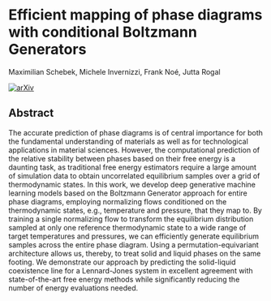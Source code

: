 # Efficient mapping of phase diagrams with conditional Boltzmann Generators
Maximilian Schebek, Michele Invernizzi, Frank Noé, Jutta Rogal 

[![arXiv](https://img.shields.io/badge/arXiv-2406.12378-b31b1b.svg)](https://arxiv.org/abs/2406.12378)
## Abstract
The accurate prediction of phase diagrams is of central importance for both the fundamental understanding of materials as well as for technological applications in material sciences. However, the computational prediction of the relative stability between phases based on their free energy is a daunting task, as traditional free energy estimators require a large amount of simulation data to obtain uncorrelated equilibrium samples over a grid of thermodynamic states. In this work, we develop deep generative machine learning models based on the Boltzmann Generator approach for entire phase diagrams, employing normalizing flows  conditioned on the thermodynamic states, e.g., temperature and pressure, that they map to. By training a single normalizing flow to transform the equilibrium distribution sampled at only one reference thermodynamic state to a wide range of target temperatures and pressures, we can efficiently generate equilibrium samples across the entire phase diagram. Using a permutation-equivariant architecture allows us, thereby, to treat solid and liquid phases on the same footing. We demonstrate our approach by predicting the  solid-liquid coexistence line for a Lennard-Jones system in excellent agreement with state-of-the-art free energy methods while significantly reducing the number of energy evaluations needed.
